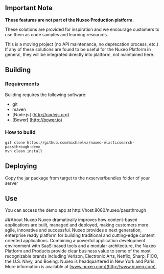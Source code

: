 ## Important Note

**These features are not part of the Nuxeo Production platform.**

These solutions are provided for inspiration and we encourage customers to use them as code samples and learning resources.

This is a moving project (no API maintenance, no deprecation process, etc.) If any of these solutions are found to be useful for the Nuxeo Platform in general, they will be integrated directly into platform, not maintained here.


## Building
### Requirements
Building requires the following software:
- git
- maven
- [Node.js] (http://nodejs.org)
- [Bower] (http://bower.io)

### How to build 
```
git clone https://github.com/michaelva/nuxeo-elasticsearch-passthrough-demo
mvn clean install
```

## Deploying
Copy the jar package from target to the nxserver/bundles folder of your server

## Use
You can access the demo app at http://host:8080/nuxeo/passthrough

##About Nuxeo
Nuxeo dramatically improves how content-based applications are built, managed and deployed, making customers more agile, innovative and successful. Nuxeo provides a next generation, enterprise ready platform for building traditional and cutting-edge content oriented applications. Combining a powerful application development environment with SaaS-based tools and a modular architecture, the Nuxeo Platform and Products provide clear business value to some of the most recognizable brands including Verizon, Electronic Arts, Netflix, Sharp, FICO, the U.S. Navy, and Boeing. Nuxeo is headquartered in New York and Paris. More information is available at [www.nuxeo.com](http://www.nuxeo.com).